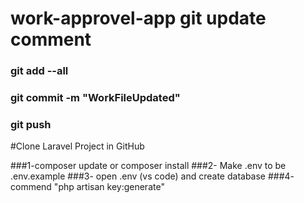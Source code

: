 # work-approvel-app git update comment 



### git add --all
###  git commit -m "WorkFileUpdated"

### git push


#Clone Laravel Project in GitHub

###1-composer update or composer install
###2- Make .env to be .env.example
###3- open .env (vs code) and create database
###4- commend "php artisan key:generate"
